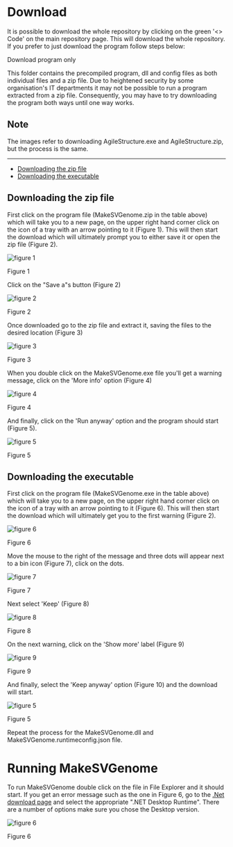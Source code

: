 # Download

It is possible to download the whole repository by clicking on the green '<> Code' on the main repository page. This will download the whole repository. If you prefer to just download the program follow steps below:

Download program only

This folder contains the precompiled program, dll and config files as both individual files and a zip file. Due to heightened security by some organisation's IT departments it may not be possible to run a program extracted from a zip file. Consequently, you may have to try downloading the program both ways until one way works. 
 
## Note

The images refer to downloading AgileStructure.exe and AgileStructure.zip, but the process is the same.

<hr />

* [Downloading the zip file](#downloading-the-zip-file)
* [Downloading the executable](#downloading-the-executable)

## Downloading the zip file

First click on the program file (MakeSVGenome.zip in the table above) which will take you to a new page, on the upper right hand corner click on the icon of a tray with an arrow pointing to it (Figure 1). This will then start the download which will ultimately prompt you to either save it or open the zip file (Figure 2).

![figure 1](images/figure1.jpg)

Figure 1

Click on the "Save a"s button (Figure 2)

![figure 2](images/figure2.jpg)

Figure 2

Once downloaded go to the zip file and extract it, saving the files to the desired location (Figure 3)

![figure 3](images/figure3.jpg)

Figure 3

When you double click on the MakeSVGenome.exe file you'll get a warning message, click on the 'More info' option (Figure 4)

![figure 4](images/figure4.jpg)

Figure 4

And finally, click on the 'Run  anyway' option and the program should start (Figure 5).

![figure 5](images/figure5.jpg)

Figure 5

## Downloading the executable

First click on the program file (MakeSVGenome.exe in the table above) which will take you to a new page, on the upper right hand corner click on the icon of a tray with an arrow pointing to it (Figure 6). This will then start the download which will ultimately get you to the first warning (Figure 2).

![figure 6](images/figure6.jpg)

Figure 6

Move the mouse to the right of the message and three dots will appear next to a bin icon (Figure 7), click on the dots.

![figure 7](images/figure7.jpg)

Figure 7

Next select 'Keep' (Figure 8)

![figure 8](images/figure8.jpg)

Figure 8

On the next warning, click on the 'Show more' label (Figure 9)

![figure 9](images/figure9.jpg)

Figure 9

And finally, select the 'Keep anyway' option (Figure 10) and the download will start.

![figure 5](images/figure10.jpg)

Figure 5

Repeat the process for the MakeSVGenome.dll and MakeSVGenome.runtimeconfig.json file.

# Running MakeSVGenome

To run MakeSVGenome double click on the file in File Explorer and it should start. If you get an error message such as the one in Figure 6, go to the [.Net download page](https://dotnet.microsoft.com/en-us/download/dotnet/7.0) and select the appropriate ".NET Desktop Runtime". There are a number of options make sure you chose the Desktop version.


![figure 6](images/figure11.jpg)

Figure 6
